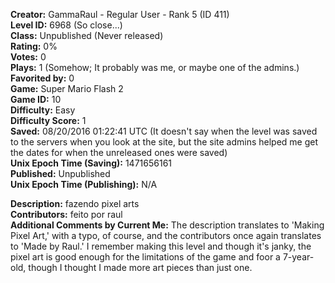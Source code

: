 **Creator:** GammaRaul - Regular User - Rank 5 (ID 411) <br>
**Level ID:** 6968 (So close...) <br>
**Class:** Unpublished (Never released) <br>
**Rating:** 0% <br>
**Votes:** 0 <br>
**Plays:** 1 (Somehow; It probably was me, or maybe one of the admins.) <br>
**Favorited by:** 0 <br>
**Game:** Super Mario Flash 2 <br>
**Game ID:** 10 <br>
**Difficulty:** Easy <br>
**Difficulty Score:** 1 <br>
**Saved:** 08/20/2016 01:22:41 UTC (It doesn't say when the level was saved to the servers when you look at the site, but the site admins helped me get the dates for when the unreleased ones were saved) <br>
**Unix Epoch Time (Saving):** 1471656161 <br>
**Published:** Unpublished <br>
**Unix Epoch Time (Publishing):** N/A

**Description:** fazendo pixel arts <br>
**Contributors:** feito por raul <br>
**Additional Comments by Current Me:** The description translates to 'Making Pixel Art,' with a typo, of course, and the contributors once again translates to 'Made by Raul.' I remember making this level and though it's janky, the pixel art is good enough for the limitations of the game and foor a 7-year-old, though I thought I made more art pieces than just one.

